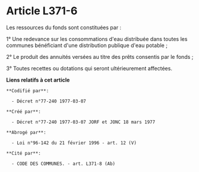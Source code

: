 # Article L371-6

Les ressources       du fonds sont constituées par : 

1° Une redevance sur les consommations d'eau distribuée dans toutes les communes bénéficiant d'une distribution publique
d'eau potable ; 

2° Le produit des annuités versées au titre des prêts consentis par le fonds ; 

3° Toutes recettes ou dotations qui seront ultérieurement affectées.

**Liens relatifs à cet article**

	**Codifié par**:

	  - Décret n°77-240 1977-03-07

	**Créé par**:

	  - Décret n°77-240 1977-03-07 JORF et JONC 18 mars 1977

	**Abrogé par**:

	  - Loi n°96-142 du 21 février 1996 - art. 12 (V)

	**Cité par**:

	  - CODE DES COMMUNES. - art. L371-8 (Ab)
